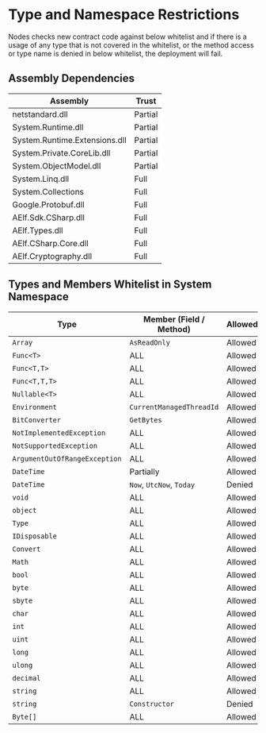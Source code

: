 # Type and Namespace Restrictions

Nodes checks new contract code against below whitelist and if there is a usage of any type that is not covered in the whitelist, or the method access or type name is denied in below whitelist, the deployment will fail.

## Assembly Dependencies

| Assembly | Trust |
| --- | --- |
| netstandard.dll | Partial |
| System.Runtime.dll | Partial |
| System.Runtime.Extensions.dll | Partial |
| System.Private.CoreLib.dll | Partial |
| System.ObjectModel.dll | Partial |
| System.Linq.dll | Full |
| System.Collections | Full |
| Google.Protobuf.dll | Full |
| AElf.Sdk.CSharp.dll | Full |
| AElf.Types.dll | Full |
| AElf.CSharp.Core.dll | Full |
| AElf.Cryptography.dll | Full |

## Types and Members Whitelist in System Namespace

| Type | Member (Field / Method) | Allowed |
| --- | --- | --- |
| `Array` | `AsReadOnly` | Allowed |
| `Func<T>` | ALL | Allowed |
| `Func<T,T>` | ALL | Allowed |
| `Func<T,T,T>` | ALL | Allowed |
| `Nullable<T>` | ALL | Allowed |
| `Environment` | `CurrentManagedThreadId` | Allowed |
| `BitConverter` | `GetBytes` | Allowed |
| `NotImplementedException` | ALL | Allowed |
| `NotSupportedException` | ALL | Allowed |
| `ArgumentOutOfRangeException` | ALL | Allowed |
| `DateTime` | Partially | Allowed |
| `DateTime` | `Now`, `UtcNow`, `Today` | Denied |
| `void` | ALL | Allowed |
| `object` | ALL | Allowed |
| `Type` | ALL | Allowed |
| `IDisposable` | ALL | Allowed |
| `Convert` | ALL | Allowed |
| `Math` | ALL | Allowed |
| `bool` | ALL | Allowed |
| `byte` | ALL | Allowed |
| `sbyte` | ALL | Allowed |
| `char` | ALL | Allowed |
| `int` | ALL | Allowed |
| `uint` | ALL | Allowed |
| `long` | ALL | Allowed |
| `ulong` | ALL | Allowed |
| `decimal` | ALL | Allowed |
| `string` | ALL | Allowed |
| `string` | `Constructor` | Denied |
| `Byte[]` | ALL | Allowed |
